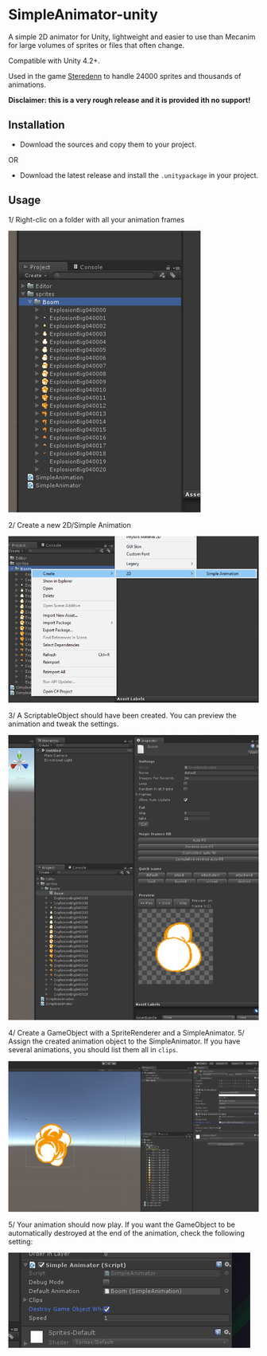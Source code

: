 # SimpleAnimator-unity

A simple 2D animator for Unity, lightweight and easier to use than Mecanim for large volumes of sprites or files that often change.

Compatible with Unity 4.2+.

Used in the game [Steredenn](http://steredenn.pixelnest.io) to handle 24000 sprites and thousands of animations.

**Disclaimer: this is a very rough release and it is provided ith no support!**

## Installation

- Download the sources and copy them to your project.

OR

- Download the latest release and install the `.unitypackage` in your project.

## Usage

1/ Right-clic on a folder with all your animation frames

![Screen](./doc/1.png)

2/ Create a new 2D/Simple Animation

![Screen](./doc/2.png)

3/ A ScriptableObject should have been created. You can preview the animation and tweak the settings.

![Screen](./doc/3.png)

4/ Create a GameObject with a SpriteRenderer and a SimpleAnimator.
5/ Assign the created animation object to the SimpleAnimator. If you have several animations, you should list them all in `clips`.

![Screen](./doc/4.png)

5/ Your animation should now play. If you want the GameObject to be automatically destroyed at the end of the animation, check the following setting:

![Screen](./doc/5.png)
